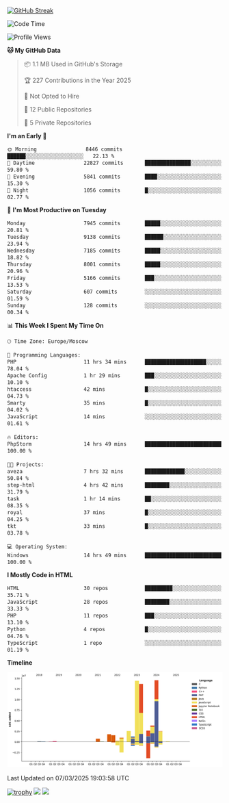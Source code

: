 [![GitHub Streak](https://github-readme-streak-stats.herokuapp.com/?user=yogik10)](https://git.io/streak-stats)
<!--START_SECTION:waka-->
![Code Time](http://img.shields.io/badge/Code%20Time-1%2C189%20hrs%2049%20mins-blue)

![Profile Views](http://img.shields.io/badge/Profile%20Views-0-blue)

**🐱 My GitHub Data** 

> 📦 1.1 MB Used in GitHub's Storage 
 > 
> 🏆 227 Contributions in the Year 2025
 > 
> 🚫 Not Opted to Hire
 > 
> 📜 12 Public Repositories 
 > 
> 🔑 5 Private Repositories 
 > 
**I'm an Early 🐤** 

```text
🌞 Morning                8446 commits        ██████░░░░░░░░░░░░░░░░░░░   22.13 % 
🌆 Daytime                22827 commits       ███████████████░░░░░░░░░░   59.80 % 
🌃 Evening                5841 commits        ████░░░░░░░░░░░░░░░░░░░░░   15.30 % 
🌙 Night                  1056 commits        █░░░░░░░░░░░░░░░░░░░░░░░░   02.77 % 
```
📅 **I'm Most Productive on Tuesday** 

```text
Monday                   7945 commits        █████░░░░░░░░░░░░░░░░░░░░   20.81 % 
Tuesday                  9138 commits        ██████░░░░░░░░░░░░░░░░░░░   23.94 % 
Wednesday                7185 commits        █████░░░░░░░░░░░░░░░░░░░░   18.82 % 
Thursday                 8001 commits        █████░░░░░░░░░░░░░░░░░░░░   20.96 % 
Friday                   5166 commits        ███░░░░░░░░░░░░░░░░░░░░░░   13.53 % 
Saturday                 607 commits         ░░░░░░░░░░░░░░░░░░░░░░░░░   01.59 % 
Sunday                   128 commits         ░░░░░░░░░░░░░░░░░░░░░░░░░   00.34 % 
```


📊 **This Week I Spent My Time On** 

```text
🕑︎ Time Zone: Europe/Moscow

💬 Programming Languages: 
PHP                      11 hrs 34 mins      ████████████████████░░░░░   78.04 % 
Apache Config            1 hr 29 mins        ███░░░░░░░░░░░░░░░░░░░░░░   10.10 % 
htaccess                 42 mins             █░░░░░░░░░░░░░░░░░░░░░░░░   04.73 % 
Smarty                   35 mins             █░░░░░░░░░░░░░░░░░░░░░░░░   04.02 % 
JavaScript               14 mins             ░░░░░░░░░░░░░░░░░░░░░░░░░   01.61 % 

🔥 Editors: 
PhpStorm                 14 hrs 49 mins      █████████████████████████   100.00 % 

🐱‍💻 Projects: 
aveza                    7 hrs 32 mins       █████████████░░░░░░░░░░░░   50.84 % 
step-html                4 hrs 42 mins       ████████░░░░░░░░░░░░░░░░░   31.79 % 
task                     1 hr 14 mins        ██░░░░░░░░░░░░░░░░░░░░░░░   08.35 % 
royal                    37 mins             █░░░░░░░░░░░░░░░░░░░░░░░░   04.25 % 
tkt                      33 mins             █░░░░░░░░░░░░░░░░░░░░░░░░   03.78 % 

💻 Operating System: 
Windows                  14 hrs 49 mins      █████████████████████████   100.00 % 
```

**I Mostly Code in HTML** 

```text
HTML                     30 repos            █████████░░░░░░░░░░░░░░░░   35.71 % 
JavaScript               28 repos            ████████░░░░░░░░░░░░░░░░░   33.33 % 
PHP                      11 repos            ███░░░░░░░░░░░░░░░░░░░░░░   13.10 % 
Python                   4 repos             █░░░░░░░░░░░░░░░░░░░░░░░░   04.76 % 
TypeScript               1 repo              ░░░░░░░░░░░░░░░░░░░░░░░░░   01.19 % 
```



**Timeline**

![Lines of Code chart](https://raw.githubusercontent.com/Yogik10/Yogik10/main/assets/bar_graph.png)


 Last Updated on 07/03/2025 19:03:58 UTC
<!--END_SECTION:waka-->
[![trophy](https://github-profile-trophy.vercel.app/?username=yogik10)](https://github.com/ryo-ma/github-profile-trophy)
![](https://github-profile-summary-cards.vercel.app/api/cards/profile-details?username=yogik10&theme=solarized_dark)
![](https://github-profile-summary-cards.vercel.app/api/cards/most-commit-language?username=yogik10&theme=solarized_dark)


